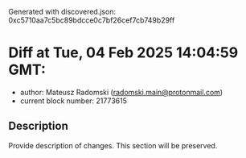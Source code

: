 Generated with discovered.json: 0xc5710aa7c5bc89bdcce0c7bf26cef7cb749b29ff

# Diff at Tue, 04 Feb 2025 14:04:59 GMT:

- author: Mateusz Radomski (<radomski.main@protonmail.com>)
- current block number: 21773615

## Description

Provide description of changes. This section will be preserved.

